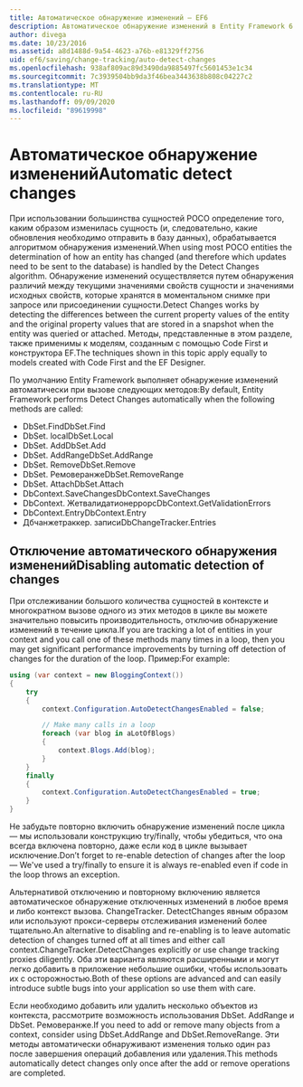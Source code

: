 ```yaml
---
title: Автоматическое обнаружение изменений — EF6
description: Автоматическое обнаружение изменений в Entity Framework 6
author: divega
ms.date: 10/23/2016
ms.assetid: a8d1488d-9a54-4623-a76b-e81329ff2756
uid: ef6/saving/change-tracking/auto-detect-changes
ms.openlocfilehash: 938af809ac89d3490da9885497fc5601453e1c34
ms.sourcegitcommit: 7c3939504bb9da3f46bea3443638b808c04227c2
ms.translationtype: MT
ms.contentlocale: ru-RU
ms.lasthandoff: 09/09/2020
ms.locfileid: "89619998"
---
```

# <a name="automatic-detect-changes"></a><span data-ttu-id="b6198-103">Автоматическое обнаружение изменений</span><span class="sxs-lookup"><span data-stu-id="b6198-103">Automatic detect changes</span></span>
<span data-ttu-id="b6198-104">При использовании большинства сущностей POCO определение того, каким образом изменилась сущность (и, следовательно, какие обновления необходимо отправить в базу данных), обрабатывается алгоритмом обнаружения изменений.</span><span class="sxs-lookup"><span data-stu-id="b6198-104">When using most POCO entities the determination of how an entity has changed (and therefore which updates need to be sent to the database) is handled by the Detect Changes algorithm.</span></span> <span data-ttu-id="b6198-105">Обнаружение изменений осуществляется путем обнаружения различий между текущими значениями свойств сущности и значениями исходных свойств, которые хранятся в моментальном снимке при запросе или присоединении сущности.</span><span class="sxs-lookup"><span data-stu-id="b6198-105">Detect Changes works by detecting the differences between the current property values of the entity and the original property values that are stored in a snapshot when the entity was queried or attached.</span></span> <span data-ttu-id="b6198-106">Методы, представленные в этом разделе, также применимы к моделям, созданным с помощью Code First и конструктора EF.</span><span class="sxs-lookup"><span data-stu-id="b6198-106">The techniques shown in this topic apply equally to models created with Code First and the EF Designer.</span></span>  

<span data-ttu-id="b6198-107">По умолчанию Entity Framework выполняет обнаружение изменений автоматически при вызове следующих методов:</span><span class="sxs-lookup"><span data-stu-id="b6198-107">By default, Entity Framework performs Detect Changes automatically when the following methods are called:</span></span>  

- <span data-ttu-id="b6198-108">DbSet.Find</span><span class="sxs-lookup"><span data-stu-id="b6198-108">DbSet.Find</span></span>  
- <span data-ttu-id="b6198-109">DbSet. local</span><span class="sxs-lookup"><span data-stu-id="b6198-109">DbSet.Local</span></span>  
- <span data-ttu-id="b6198-110">DbSet. Add</span><span class="sxs-lookup"><span data-stu-id="b6198-110">DbSet.Add</span></span>  
- <span data-ttu-id="b6198-111">DbSet. AddRange</span><span class="sxs-lookup"><span data-stu-id="b6198-111">DbSet.AddRange</span></span>
- <span data-ttu-id="b6198-112">DbSet. Remove</span><span class="sxs-lookup"><span data-stu-id="b6198-112">DbSet.Remove</span></span>  
- <span data-ttu-id="b6198-113">DbSet. Ремоверанже</span><span class="sxs-lookup"><span data-stu-id="b6198-113">DbSet.RemoveRange</span></span>
- <span data-ttu-id="b6198-114">DbSet. Attach</span><span class="sxs-lookup"><span data-stu-id="b6198-114">DbSet.Attach</span></span>  
- <span data-ttu-id="b6198-115">DbContext.SaveChanges</span><span class="sxs-lookup"><span data-stu-id="b6198-115">DbContext.SaveChanges</span></span>  
- <span data-ttu-id="b6198-116">DbContext. Жетвалидатионеррорс</span><span class="sxs-lookup"><span data-stu-id="b6198-116">DbContext.GetValidationErrors</span></span>  
- <span data-ttu-id="b6198-117">DbContext.Entry</span><span class="sxs-lookup"><span data-stu-id="b6198-117">DbContext.Entry</span></span>  
- <span data-ttu-id="b6198-118">Дбчанжетраккер. записи</span><span class="sxs-lookup"><span data-stu-id="b6198-118">DbChangeTracker.Entries</span></span>  

## <a name="disabling-automatic-detection-of-changes"></a><span data-ttu-id="b6198-119">Отключение автоматического обнаружения изменений</span><span class="sxs-lookup"><span data-stu-id="b6198-119">Disabling automatic detection of changes</span></span>  

<span data-ttu-id="b6198-120">При отслеживании большого количества сущностей в контексте и многократном вызове одного из этих методов в цикле вы можете значительно повысить производительность, отключив обнаружение изменений в течение цикла.</span><span class="sxs-lookup"><span data-stu-id="b6198-120">If you are tracking a lot of entities in your context and you call one of these methods many times in a loop, then you may get significant performance improvements by turning off detection of changes for the duration of the loop.</span></span> <span data-ttu-id="b6198-121">Пример:</span><span class="sxs-lookup"><span data-stu-id="b6198-121">For example:</span></span>  

``` csharp
using (var context = new BloggingContext())
{
    try
    {
        context.Configuration.AutoDetectChangesEnabled = false;

        // Make many calls in a loop
        foreach (var blog in aLotOfBlogs)
        {
            context.Blogs.Add(blog);
        }
    }
    finally
    {
        context.Configuration.AutoDetectChangesEnabled = true;
    }
}
```  

<span data-ttu-id="b6198-122">Не забудьте повторно включить обнаружение изменений после цикла — мы использовали конструкцию try/finally, чтобы убедиться, что она всегда включена повторно, даже если код в цикле вызывает исключение.</span><span class="sxs-lookup"><span data-stu-id="b6198-122">Don’t forget to re-enable detection of changes after the loop — We've used a try/finally to ensure it is always re-enabled even if code in the loop throws an exception.</span></span>  

<span data-ttu-id="b6198-123">Альтернативой отключению и повторному включению является автоматическое обнаружение отключенных изменений в любое время и либо контекст вызова. ChangeTracker. DetectChanges явным образом или используют прокси-серверы отслеживания изменений более тщательно.</span><span class="sxs-lookup"><span data-stu-id="b6198-123">An alternative to disabling and re-enabling is to leave automatic detection of changes turned off at all times and either call context.ChangeTracker.DetectChanges explicitly or use change tracking proxies diligently.</span></span> <span data-ttu-id="b6198-124">Оба эти варианта являются расширенными и могут легко добавить в приложение небольшие ошибки, чтобы использовать их с осторожностью.</span><span class="sxs-lookup"><span data-stu-id="b6198-124">Both of these options are advanced and can easily introduce subtle bugs into your application so use them with care.</span></span>  

<span data-ttu-id="b6198-125">Если необходимо добавить или удалить несколько объектов из контекста, рассмотрите возможность использования DbSet. AddRange и DbSet. Ремоверанже.</span><span class="sxs-lookup"><span data-stu-id="b6198-125">If you need to add or remove many objects from a context, consider using DbSet.AddRange and DbSet.RemoveRange.</span></span> <span data-ttu-id="b6198-126">Эти методы автоматически обнаруживают изменения только один раз после завершения операций добавления или удаления.</span><span class="sxs-lookup"><span data-stu-id="b6198-126">This methods automatically detect changes only once after the add or remove operations are completed.</span></span> 
